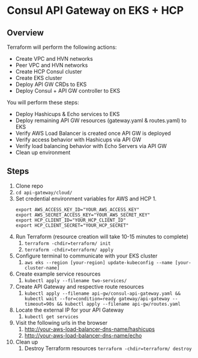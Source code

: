 # Consul API Gateway on EKS + HCP

## Overview

Terraform will perform the following actions:
- Create VPC and HVN networks
- Peer VPC and HVN networks
- Create HCP Consul cluster
- Create EKS cluster
- Deploy API GW CRDs to EKS
- Deploy Consul + API GW controller to EKS

You will perform these steps:
- Deploy Hashicups & Echo services to EKS
- Deploy remaining API GW resources (gateway.yaml & routes.yaml) to EKS
- Verify AWS Load Balancer is created once API GW is deployed
- Verify access behavior with Hashicups via API GW
- Verify load balancing behavior with Echo Servers via API GW
- Clean up environment

## Steps

1. Clone repo
2. `cd api-gateway/cloud/`
3. Set credential environment variables for AWS and HCP
    1. 
    ```shell
    export AWS_ACCESS_KEY_ID="YOUR_AWS_ACCESS_KEY"
    export AWS_SECRET_ACCESS_KEY="YOUR_AWS_SECRET_KEY"
    export HCP_CLIENT_ID="YOUR_HCP_CLIENT_ID"
    export HCP_CLIENT_SECRET="YOUR_HCP_SECRET"
    ```
4. Run Terraform (resource creation will take 10-15 minutes to complete)
    1. `terraform -chdir=terraform/ init`
    2. `terraform -chdir=terraform/ apply`
5. Configure terminal to communicate with your EKS cluster
    1. `aws eks --region [your-region] update-kubeconfig --name [your-cluster-name]` 
6. Create example service resources
    1. `kubectl apply --filename two-services/`
7. Create API Gateway and respective route resources
    1. `kubectl apply --filename api-gw/consul-api-gateway.yaml && kubectl wait --for=condition=ready gateway/api-gateway --timeout=90s && kubectl apply --filename api-gw/routes.yaml` 
8. Locate the external IP for your API Gateway
    1. `kubectl get services`
9.  Visit the following urls in the browser
    1. [http://your-aws-load-balancer-dns-name/hashicups](http://your-aws-load-balancer-dns-name/hashicups)
    2. [http://your-aws-load-balancer-dns-name/echo](http://your-aws-load-balancer-dns-name/echo)
10. Clean up
    1. Destroy Terraform resources
      `terraform -chdir=terraform/ destroy`